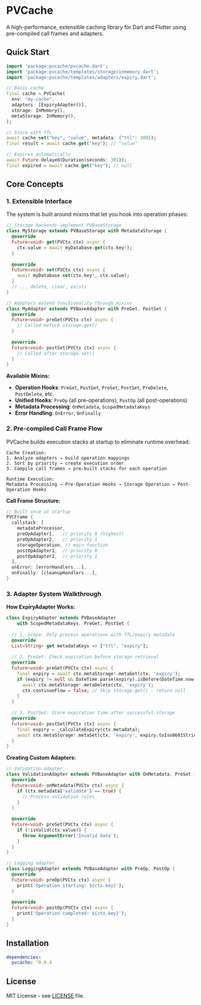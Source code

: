 # PVCache

A high-performance, extensible caching library for Dart and Flutter using pre-compiled call frames and adapters.

## Quick Start

```dart
import 'package:pvcache/pvcache.dart';
import 'package:pvcache/templates/storage/inmemory.dart';
import 'package:pvcache/templates/adapters/expiry.dart';

// Basic cache
final cache = PVCache(
  env: "my-cache",
  adapters: [ExpiryAdapter()],
  storage: InMemory(),
  metaStorage: InMemory(),
);

// Store with TTL
await cache.set("key", "value", metadata: {"ttl": 300});
final result = await cache.get("key"); // "value"

// Expires automatically
await Future.delayed(Duration(seconds: 301));
final expired = await cache.get("key"); // null
```

## Core Concepts

### 1. Extensible Interface

The system is built around mixins that let you hook into operation phases:

```dart
// Storage backends implement PVBaseStorage
class MyStorage extends PVBaseStorage with MetadataStorage {
  @override
  Future<void> get(PVCtx ctx) async {
    ctx.value = await myDatabase.get(ctx.key!);
  }
  
  @override
  Future<void> set(PVCtx ctx) async {
    await myDatabase.set(ctx.key!, ctx.value);
  }
  // ... delete, clear, exists
}

// Adapters extend functionality through mixins
class MyAdapter extends PVBaseAdapter with PreGet, PostSet {
  @override
  Future<void> preGet(PVCtx ctx) async {
    // Called before storage.get()
  }
  
  @override
  Future<void> postSet(PVCtx ctx) async {
    // Called after storage.set()
  }
}
```

**Available Mixins:**
- **Operation Hooks**: `PreGet`, `PostGet`, `PreSet`, `PostSet`, `PreDelete`, `PostDelete`, etc.
- **Unified Hooks**: `PreOp` (all pre-operations), `PostOp` (all post-operations) 
- **Metadata Processing**: `OnMetadata`, `ScopedMetadataKeys`
- **Error Handling**: `OnError`, `OnFinally`

### 2. Pre-compiled Call Frame Flow

PVCache builds execution stacks at startup to eliminate runtime overhead:

```
Cache Creation:
1. Analyze adapters → build operation mappings
2. Sort by priority → create execution order
3. Compile call frames → pre-built stacks for each operation

Runtime Execution:
Metadata Processing → Pre-Operation Hooks → Storage Operation → Post-Operation Hooks
```

**Call Frame Structure:**
```dart
// Built once at startup
PVCFrame {
  callstack: [
    metadataProcessor,
    preOpAdapter1,   // priority 0 (highest)
    preOpAdapter2,   // priority 1
    storageOperation, // main function
    postOpAdapter1,  // priority 0
    postOpAdapter2,  // priority 1
  ],
  onError: [errorHandlers...],
  onFinally: [cleanupHandlers...],
}
```

### 3. Adapter System Walkthrough

**How ExpiryAdapter Works:**

```dart
class ExpiryAdapter extends PVBaseAdapter 
    with ScopedMetadataKeys, PreGet, PostSet {
  
  // 1. Scope: Only process operations with TTL/expiry metadata
  @override
  List<String> get metadataKeys => ["ttl", "expiry"];
  
  // 2. PreGet: Check expiration before storage retrieval
  @override
  Future<void> preGet(PVCtx ctx) async {
    final expiry = await ctx.metaStorage!.metaGet(ctx, 'expiry');
    if (expiry != null && DateTime.parse(expiry).isBefore(DateTime.now())) {
      await ctx.metaStorage!.metaDelete(ctx, 'expiry');
      ctx.continueFlow = false; // Skip storage.get() - return null
    }
  }
  
  // 3. PostSet: Store expiration time after successful storage
  @override
  Future<void> postSet(PVCtx ctx) async {
    final expiry = _calculateExpiry(ctx.metadata);
    await ctx.metaStorage!.metaSet(ctx, 'expiry', expiry.toIso8601String());
  }
}
```

**Creating Custom Adapters:**

```dart
// Validation adapter
class ValidationAdapter extends PVBaseAdapter with OnMetadata, PreSet {
  @override
  Future<void> onMetadata(PVCtx ctx) async {
    if (ctx.metadata['validate'] == true) {
      // Process validation rules
    }
  }
  
  @override
  Future<void> preSet(PVCtx ctx) async {
    if (!isValid(ctx.value)) {
      throw ArgumentError('Invalid data');
    }
  }
}

// Logging adapter  
class LoggingAdapter extends PVBaseAdapter with PreOp, PostOp {
  @override
  Future<void> preOp(PVCtx ctx) async {
    print('Operation starting: ${ctx.key}');
  }
  
  @override  
  Future<void> postOp(PVCtx ctx) async {
    print('Operation completed: ${ctx.key}');
  }
}
```

## Installation

```yaml
dependencies:
  pvcache: ^0.0.4
```

## License

MIT License - see [LICENSE](LICENSE) file.
